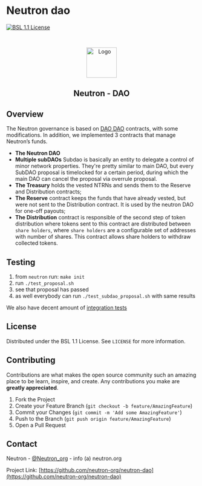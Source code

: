 # Neutron dao

[![BSL 1.1 License][license-shield]][license-url]
<!--[![Website][neutron-shield]][neutron-url]-->
<!-- 
[![Contributors][contributors-shield]][contributors-url]
[![Forks][forks-shield]][forks-url]
[![Stargazers][stars-shield]][stars-url]
[![Issues][issues-shield]][issues-url]
-->

<!-- PROJECT LOGO -->
<br />
<p align="center">
  <a href="https://github.com/neutron-org">
    <img src="https://avatars.githubusercontent.com/u/108675945?s=200&v=4" alt="Logo" width="80" height="80">
  </a>

<h2 align="center">Neutron - DAO</h2>

## Overview

The Neutron governance is based on [DAO DAO](https://github.com/DA0-DA0/dao-contracts) contracts, with some modifications. In addition, we implemented 3 contracts that manage Neutron’s funds.

- **The Neutron DAO**
- **Multiple subDAOs** Subdao is basically an entity to delegate a control of minor network properties. They're pretty similar to main DAO, but every SubDAO proposal is timelocked for a certain period, during which the main DAO can cancel the proposal via overrule proposal. 
- **The Treasury** holds the vested NTRNs and sends them to the Reserve and Distribution contracts;
- **The Reserve** contract keeps the funds that have already vested, but were not sent to the Distribution contract. It is used by the neutron DAO for one-off payouts;
- **The Distribution** contract is responsible of the second step of token distribution where tokens sent to this contract are distributed between `share holders`, where `share holders` are a configurable set of addresses with number of shares. This contract allows share holders to withdraw collected tokens.

## Testing 

1. from `neutron` run: `make init`
2. run `./test_proposal.sh`
3. see that proposal has passed
4. as well everybody can run `./test_subdao_proposal.sh` with same results

We also have decent amount of [integration tests](https://github.com/neutron-org/neutron-integration-tests/tree/main/src/testcases)


## License

Distributed under the BSL 1.1 License. See `LICENSE` for more information.

<!-- CONTRIBUTING -->
## Contributing

Contributions are what makes the open source community such an amazing place to be learn, inspire, and create. Any contributions you make are **greatly appreciated**.

1. Fork the Project
2. Create your Feature Branch (`git checkout -b feature/AmazingFeature`)
3. Commit your Changes (`git commit -m 'Add some AmazingFeature'`)
4. Push to the Branch (`git push origin feature/AmazingFeature`)
5. Open a Pull Request


<!-- CONTACT -->
## Contact

Neutron - [@Neutron_org](https://twitter.com/Neutron_org) - info (a) neutron.org

Project Link: [https://github.com/neutron-org/neutron-dao](https://github.com/neutron-org/neutron-dao)

<!-- MARKDOWN LINKS & IMAGES -->
<!-- https://www.markdownguide.org/basic-syntax/#reference-style-links -->


[license-shield]: https://img.shields.io/badge/license-BSL%201.1-green?style=for-the-badge
[license-url]: https://github.com/neutron-org/neutron-tests/blob/main/LICENSE.txt
[neutron-shield]: https://static.tildacdn.com/tild3833-3631-4236-b131-663933343237/3b1510ab-746d-4947-8.svg
[neutron-url]: https://neutron.org

[product-screenshot]: images/screenshot.png
